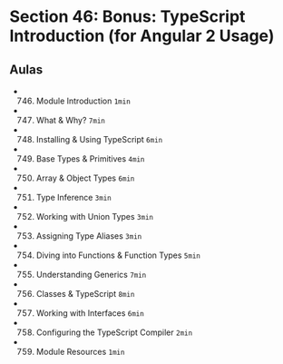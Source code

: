 # Section 46: Bonus: TypeScript Introduction (for Angular 2 Usage)

## Aulas
- 746. Module Introduction `1min`
- 747. What & Why? `7min`
- 748. Installing & Using TypeScript `6min`
- 749. Base Types & Primitives `4min`
- 750. Array & Object Types `6min`
- 751. Type Inference `3min`
- 752. Working with Union Types `3min`
- 753. Assigning Type Aliases `3min`
- 754. Diving into Functions & Function Types `5min`
- 755. Understanding Generics `7min`
- 756. Classes & TypeScript `8min`
- 757. Working with Interfaces `6min`
- 758. Configuring the TypeScript Compiler `2min`
- 759. Module Resources `1min`

